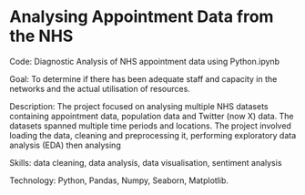 # Analysing Appointment Data from the NHS
Code: Diagnostic Analysis of NHS appointment data using Python.ipynb

Goal: To determine if there has been adequate staff and capacity in the networks and the actual utilisation of resources.

Description: The project focused on analysing multiple NHS datasets containing appointment data, population data and Twitter (now X) data. The datasets spanned multiple time periods and locations. The project involved loading the data, cleaning and preprocessing it, performing exploratory data analysis (EDA) then analysing 

Skills: data cleaning, data analysis, data visualisation, sentiment analysis

Technology: Python, Pandas, Numpy, Seaborn, Matplotlib.
